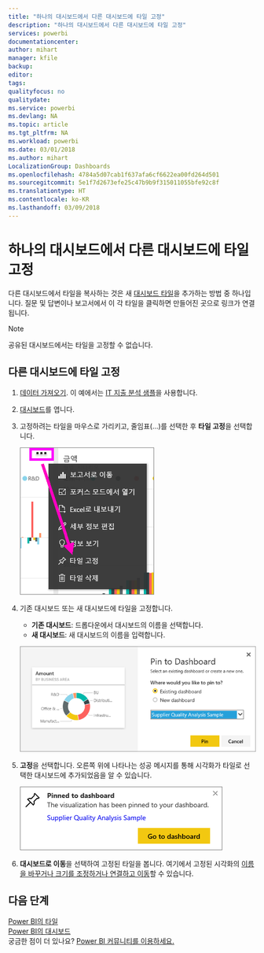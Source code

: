 ```yaml
---
title: "하나의 대시보드에서 다른 대시보드에 타일 고정"
description: "하나의 대시보드에서 다른 대시보드에 타일 고정"
services: powerbi
documentationcenter: 
author: mihart
manager: kfile
backup: 
editor: 
tags: 
qualityfocus: no
qualitydate: 
ms.service: powerbi
ms.devlang: NA
ms.topic: article
ms.tgt_pltfrm: NA
ms.workload: powerbi
ms.date: 03/01/2018
ms.author: mihart
LocalizationGroup: Dashboards
ms.openlocfilehash: 4784a5d07cab1f637afa6cf6622ea00fd264d501
ms.sourcegitcommit: 5e1f7d2673efe25c47b9b9f315011055bfe92c8f
ms.translationtype: HT
ms.contentlocale: ko-KR
ms.lasthandoff: 03/09/2018
---
```

# <a name="pin-a-tile-from-one-dashboard-to-another-dashboard"></a>하나의 대시보드에서 다른 대시보드에 타일 고정
다른 대시보드에서 타일을 복사하는 것은 새 [대시보드 타일](service-dashboard-tiles.md)을 추가하는 방법 중 하나입니다. 질문 및 답변이나 보고서에서 이 각 타일을 클릭하면 만들어진 곳으로 링크가 연결됩니다. 

> [!NOTE]
> 공유된 대시보드에서는 타일을 고정할 수 없습니다.

## <a name="pin-a-tile-to-another-dashboard"></a>다른 대시보드에 타일 고정
1. [데이터 가져오기](service-get-data.md). 이 예에서는 [IT 지출 분석 샘플](sample-it-spend.md)을 사용합니다.
2. [대시보드](service-dashboards.md)를 엽니다.
3. 고정하려는 타일을 마우스로 가리키고, 줄임표(...)를 선택한 후 **타일 고정**을 선택합니다.  
   
   ![줄임표 메뉴](media/service-pin-tile-to-another-dashboard/power-bi-pin-another-dash.png)
4. 기존 대시보드 또는 새 대시보드에 타일을 고정합니다. 
   
   * **기존 대시보드**: 드롭다운에서 대시보드의 이름을 선택합니다.
   * **새 대시보드**: 새 대시보드의 이름을 입력합니다.
   
   ![대시보드에 고정 대화 상자](media/service-pin-tile-to-another-dashboard/pbi_pintoanotherdash.png)
5. **고정**을 선택합니다.
   오른쪽 위에 나타나는 성공 메시지를 통해 시각화가 타일로 선택한 대시보드에 추가되었음을 알 수 있습니다.
   
   ![대시보드에 고정됨 창](media/service-pin-tile-to-another-dashboard/power-bi-pin-success.png)
6. **대시보드로 이동**을 선택하여 고정된 타일을 봅니다. 여기에서 고정된 시각화의 [이름을 바꾸거나 크기를 조정하거나 연결하고 이동](service-dashboard-edit-tile.md)할 수 있습니다.

## <a name="next-steps"></a>다음 단계
[Power BI의 타일](service-dashboard-tiles.md)  
[Power BI의 대시보드](service-dashboards.md)  
궁금한 점이 더 있나요? [Power BI 커뮤니티를 이용하세요.](http://community.powerbi.com/)

